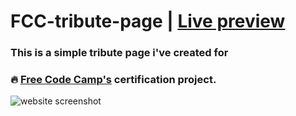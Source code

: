 # FCC-tribute-page | [Live preview](https://mfg888.github.io/FCC-tribute-page/)

### This is a simple tribute page i've created for
### 🔥 [Free Code Camp's](https://www.freecodecamp.org/learn) certification project.

![website screenshot](https://user-images.githubusercontent.com/99144223/169282489-8d01e2b3-0fc1-459f-b497-3872fff789fa.png)
